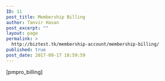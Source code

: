 ```yaml
---
ID: 11
post_title: Membership Billing
author: Tanvir Hasan
post_excerpt: ""
layout: page
permalink: >
  http://biztest.tk/membership-account/membership-billing/
published: true
post_date: 2017-09-17 18:59:59
---
```

[pmpro_billing]